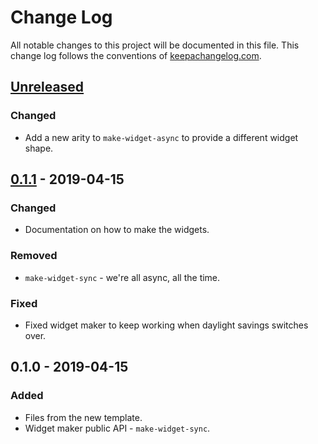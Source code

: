 # Change Log
All notable changes to this project will be documented in this file. This change log follows the conventions of [keepachangelog.com](http://keepachangelog.com/).

## [Unreleased]
### Changed
- Add a new arity to `make-widget-async` to provide a different widget shape.

## [0.1.1] - 2019-04-15
### Changed
- Documentation on how to make the widgets.

### Removed
- `make-widget-sync` - we're all async, all the time.

### Fixed
- Fixed widget maker to keep working when daylight savings switches over.

## 0.1.0 - 2019-04-15
### Added
- Files from the new template.
- Widget maker public API - `make-widget-sync`.

[Unreleased]: https://github.com/your-name/functionalprog/compare/0.1.1...HEAD
[0.1.1]: https://github.com/your-name/functionalprog/compare/0.1.0...0.1.1
